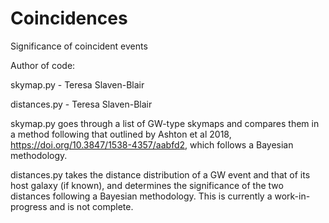 # Coincidences

Significance of coincident events

Author of code:

skymap.py - Teresa Slaven-Blair

distances.py - Teresa Slaven-Blair

skymap.py goes through a list of GW-type skymaps and compares them in a method following that outlined by Ashton et al 2018, https://doi.org/10.3847/1538-4357/aabfd2, which follows a Bayesian methodology.

distances.py takes the distance distribution of a GW event and that of its host galaxy (if known), and determines the significance of the two distances following a Bayesian methodology. This is currently a work-in-progress and is not complete.
